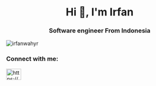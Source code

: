 <h1 align="center">Hi 👋, I'm Irfan</h1>
<h3 align="center">Software engineer From Indonesia</h3>

<p align="left"> <img src="https://komarev.com/ghpvc/?username=irfanwahyr&label=Profile%20views&color=0e75b6&style=flat" alt="irfanwahyr" /> </p>

<h3 align="left">Connect with me:</h3>
<p align="left">
<a href="https://www.linkedin.com/in/irfan-wahyu-ramadhani/" target="blank"><img align="center" src="https://raw.githubusercontent.com/rahuldkjain/github-profile-readme-generator/master/src/images/icons/Social/linked-in-alt.svg" alt="https://www.linkedin.com/in/irfan-wahyu-ramadhani/" height="30" width="40" /></a>
</p>
